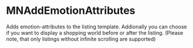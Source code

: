 # MNAddEmotionAttributes

Adds emotion-attributes to the listing template. Addionally you can choose if you want to display a shopping world before or after the listing. (Please note, that only listings without infinite scrolling are supported)
